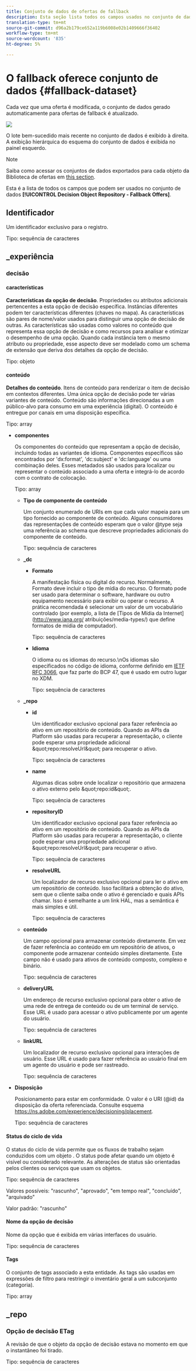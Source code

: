 ```yaml
---
title: Conjunto de dados de ofertas de fallback
description: Esta seção lista todos os campos usados no conjunto de dados exportado para ofertas de fallback.
translation-type: tm+mt
source-git-commit: d96a2b179ce652a119b6008e02b1409666f36402
workflow-type: tm+mt
source-wordcount: '835'
ht-degree: 5%

---
```


# O fallback oferece conjunto de dados {#fallback-dataset}

Cada vez que uma oferta é modificada, o conjunto de dados gerado automaticamente para ofertas de fallback é atualizado.

![](../assets/dataset-fallback.png)

O lote bem-sucedido mais recente no conjunto de dados é exibido à direita. A exibição hierárquica do esquema do conjunto de dados é exibida no painel esquerdo.

>[!NOTE]
>
>Saiba como acessar os conjuntos de dados exportados para cada objeto da Biblioteca de ofertas em [this section](../export-catalog/access-dataset.md).

Esta é a lista de todos os campos que podem ser usados no conjunto de dados **[!UICONTROL Decision Object Repository - Fallback Offers]**.

## Identificador

Um identificador exclusivo para o registro.

Tipo: sequência de caracteres

## _experiência

### decisão

#### características

**Características da opção de decisão**. Propriedades ou atributos adicionais pertencentes a esta opção de decisão específica. Instâncias diferentes podem ter características diferentes (chaves no mapa). As características são pares de nome/valor usados para distinguir uma opção de decisão de outras. As características são usadas como valores no conteúdo que representa essa opção de decisão e como recursos para analisar e otimizar o desempenho de uma opção. Quando cada instância tem o mesmo atributo ou propriedade, esse aspecto deve ser modelado como um schema de extensão que deriva dos detalhes da opção de decisão.

Tipo: objeto

<!--Field under Characteristics without title = additionalProperties? Desc = Value of the property. Type: string-->

#### conteúdo

**Detalhes do conteúdo**. Itens de conteúdo para renderizar o item de decisão em contextos diferentes. Uma única opção de decisão pode ter várias variantes de conteúdo. Conteúdo são informações direcionadas a um público-alvo para consumo em uma experiência (digital). O conteúdo é entregue por canais em uma disposição específica.

Tipo: array

* **componentes**

   Os componentes do conteúdo que representam a opção de decisão, incluindo todas as variantes de idioma. Componentes específicos são encontrados por &#39;dx:format&#39;, &#39;dc:subject&#39; e &#39;dc:language&#39; ou uma combinação deles. Esses metadados são usados para localizar ou representar o conteúdo associado a uma oferta e integrá-lo de acordo com o contrato de colocação.

   Tipo: array

   * **Tipo de componente de conteúdo**

      Um conjunto enumerado de URIs em que cada valor mapeia para um tipo fornecido ao componente de conteúdo. Alguns consumidores das representações de conteúdo esperam que o valor @type seja uma referência ao schema que descreve propriedades adicionais do componente de conteúdo.

      Tipo: sequência de caracteres

   * **_dc**

      * **Formato**

         A manifestação física ou digital do recurso. Normalmente, Formato deve incluir o tipo de mídia do recurso. O formato pode ser usado para determinar o software, hardware ou outro equipamento necessário para exibir ou operar o recurso. A prática recomendada é selecionar um valor de um vocabulário controlado (por exemplo, a lista de [Tipos de Mídia da Internet](http://www.iana.org/ atribuições/media-types/) que define formatos de mídia de computador).

         Tipo: sequência de caracteres

      * **Idioma**

         O idioma ou os idiomas do recurso.\nOs idiomas são especificados no código de idioma, conforme definido em [IETF RFC 3066](https://www.ietf.org/rfc/rfc3066.txt), que faz parte do BCP 47, que é usado em outro lugar no XDM.

         Tipo: sequência de caracteres
   * **_repo**

      * **id**

         Um identificador exclusivo opcional para fazer referência ao ativo em um repositório de conteúdo. Quando as APIs da Platform são usadas para recuperar a representação, o cliente pode esperar uma propriedade adicional \&quot;repo:resolveUrl\&quot; para recuperar o ativo.

         Tipo: sequência de caracteres

      * **name**

         Algumas dicas sobre onde localizar o repositório que armazena o ativo externo pelo \&quot;repo:id\&quot;.

         Tipo: sequência de caracteres

      * **repositoryID**

         Um identificador exclusivo opcional para fazer referência ao ativo em um repositório de conteúdo. Quando as APIs da Platform são usadas para recuperar a representação, o cliente pode esperar uma propriedade adicional \&quot;repo:resolveUrl\&quot; para recuperar o ativo.

         Tipo: sequência de caracteres

      * **resolveURL**

         Um localizador de recurso exclusivo opcional para ler o ativo em um repositório de conteúdo. Isso facilitará a obtenção do ativo, sem que o cliente saiba onde o ativo é gerenciado e quais APIs chamar. Isso é semelhante a um link HAL, mas a semântica é mais simples e útil.

         Tipo: sequência de caracteres
   * **conteúdo**

      Um campo opcional para armazenar conteúdo diretamente. Em vez de fazer referência ao conteúdo em um repositório de ativos, o componente pode armazenar conteúdo simples diretamente. Este campo não é usado para ativos de conteúdo composto, complexo e binário.

      Tipo: sequência de caracteres

   * **deliveryURL**

      Um endereço de recurso exclusivo opcional para obter o ativo de uma rede de entrega de conteúdo ou de um terminal de serviço. Esse URL é usado para acessar o ativo publicamente por um agente do usuário.

      Tipo: sequência de caracteres

   * **linkURL**

      Um localizador de recurso exclusivo opcional para interações de usuário. Esse URL é usado para fazer referência ao usuário final em um agente do usuário e pode ser rastreado.

      Tipo: sequência de caracteres



* **Disposição**

   Posicionamento para estar em conformidade. O valor é o URI (@id) da disposição da oferta referenciada. Consulte esquema https://ns.adobe.com/experience/decisioning/placement.

   Tipo: sequência de caracteres



#### Status do ciclo de vida

O status do ciclo de vida permite que os fluxos de trabalho sejam conduzidos com um objeto . O status pode afetar quando um objeto é visível ou considerado relevante. As alterações de status são orientadas pelos clientes ou serviços que usam os objetos.

Tipo: sequência de caracteres

Valores possíveis: &quot;rascunho&quot;, &quot;aprovado&quot;, &quot;em tempo real&quot;, &quot;concluído&quot;, &quot;arquivado&quot;

Valor padrão: &quot;rascunho&quot;

#### Nome da opção de decisão

Nome da opção que é exibida em várias interfaces do usuário.

Tipo: sequência de caracteres

#### Tags

O conjunto de tags associado a esta entidade. As tags são usadas em expressões de filtro para restringir o inventário geral a um subconjunto (categoria).

Tipo: array

## _repo

### Opção de decisão ETag

A revisão de que o objeto da opção de decisão estava no momento em que o instantâneo foi tirado.

Tipo: sequência de caracteres
